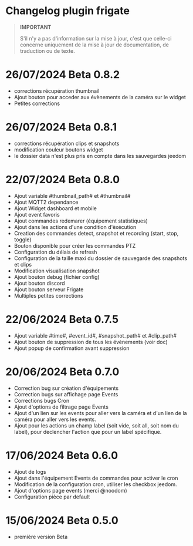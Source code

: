 # Changelog plugin frigate

>**IMPORTANT**
>
>S'il n'y a pas d'information sur la mise à jour, c'est que celle-ci concerne uniquement de la mise à jour de documentation, de traduction ou de texte.
# 26/07/2024 Beta 0.8.2
- corrections récupération thumbnail
- Ajout bouton pour acceder aux évènements de la caméra sur le widget
- Petites corrections

# 26/07/2024 Beta 0.8.1
- corrections récupération clips et snapshots
- modification couleur boutons widget
- le dossier data n'est plus pris en compte dans les sauvegardes jeedom

# 22/07/2024 Beta 0.8.0
- Ajout variable #thumbnail_path# et #thumbnail#
- Ajout MQTT2 dependance
- Ajout Widget dashboard et mobile
- Ajout event favoris
- Ajout commandes redemarer (équipement statistiques)
- Ajout dans les actions d'une condition d'èxécution
- Creation des commandes detect, snapshot et recording (start, stop, toggle)
- Bouton disponible pour créer les commandes PTZ
- Configuration du délais de refresh
- Configuration de la taille maxi du dossier de sauvegarde des snapshots et clips
- Modification visualisation snapshot
- Ajout bouton debug (fichier config)
- Ajout bouton discord
- Ajout bouton serveur Frigate
- Multiples petites corrections

# 22/06/2024 Beta 0.7.5
- Ajout variable #time#, #event_id#, #snapshot_path# et #clip_path#
- Ajout bouton de suppression de tous les évènements (voir doc)
- Ajout popup de confirmation avant suppression

# 20/06/2024 Beta 0.7.0
- Correction bug sur création d'équipements
- Correction bugs sur affichage page Events
- Corrections bugs Cron
- Ajout d'options de filtrage page Events
- Ajout d'un lien sur les events pour aller vers la caméra et d'un lien de la caméra pour aller vers les events.
- Ajout pour les actions un champ label (soit vide, soit all, soit nom du label), pour declencher l'action que pour un label spécifique.

# 17/06/2024 Beta 0.6.0
- Ajout de logs
- Ajout dans l'équipement Events de commandes pour activer le cron
- Modification de la configuration cron, utiliser les checkbox jeedom.
- Ajout d'options page events (merci @noodom)
- Configuration pièce par default

# 15/06/2024 Beta 0.5.0
- première version Beta